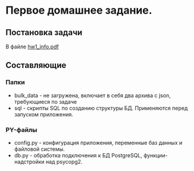 # Первое домашнее задание.
## Постановка задачи
В файле [hw1_info.pdf](https://github.com/borodatsik/middle-python-edu/blob/main/01_json_to_db/hw1_info.pdf)

## Составляющие
### Папки
* bulk_data - не загружена, включает в себя два архива с json, требующиеся по задаче
* sql - скрипты SQL по созданию структуры БД. Применяются перед запуском приложения.

### PY-файлы
* config.py - конфигурация приложения, переменные баз данных и файловой системы.
* db.py - обработка подключения к БД PostgreSQL, функции-надстройки над psycopg2.
